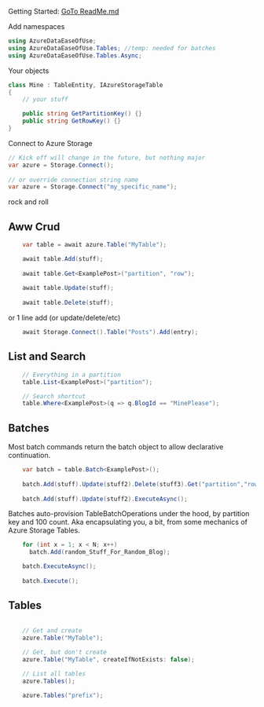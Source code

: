Getting Started: [GoTo ReadMe.md](https://github.com/WindowsAzure-Contrib/AzureDataEaseOfUse/blob/master/README.md)

Add namespaces

```csharp    
using AzureDataEaseOfUse;
using AzureDataEaseOfUse.Tables; //temp: needed for batches
using AzureDataEaseOfUse.Tables.Async;
```

Your objects

```csharp 
class Mine : TableEntity, IAzureStorageTable
{
    // your stuff

    public string GetPartitionKey() {}
    public string GetRowKey() {}
}
```

Connect to Azure Storage

```csharp 
// Kick off will change in the future, but nothing major
var azure = Storage.Connect();
    
// or override connection string name
var azure = Storage.Connect("my_specific_name");
```

rock and roll

Aww Crud
-----------
```csharp 
    var table = await azure.Table("MyTable");

    await table.Add(stuff);
    
    await table.Get<ExamplePost>("partition", "row");
    
    await table.Update(stuff);
     
    await table.Delete(stuff);
```
or 1 line add (or update/delete/etc)
```csharp
    await Storage.Connect().Table("Posts").Add(entry);
```

List and Search
---------------
```csharp 
    // Everything in a partition
    table.List<ExamplePost>("partition");

    // Search shortcut
    table.Where<ExamplePost>(q => q.BlogId == "MinePlease");
```

Batches
-------

Most batch commands return the batch object to allow declarative continuation.

```csharp 
    var batch = table.Batch<ExamplePost>();
    
    batch.Add(stuff).Update(stuff2).Delete(stuff3).Get("partition","row").Execute();
    
    batch.Add(stuff).Update(stuff2).ExecuteAsync();
```

Batches auto-provision TableBatchOperations under the hood, by partition key and 100 count.  Aka encapsulating you, a bit, from some mechanics of Azure Storage Tables.
```csharp 
    for (int x = 1; x < N; x++)
      batch.Add(random_Stuff_For_Random_Blog);

    batch.ExecuteAsync();
    
    batch.Execute();
```

Tables
-----------

```csharp 

    // Get and create
    azure.Table("MyTable");
    
    // Get, but don't create
    azure.Table("MyTable", createIfNotExists: false);

    // List all tables
    azure.Tables();

    azure.Tables("prefix");

```
